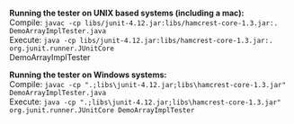 **Running the tester on UNIX based systems (including a mac):**<br />
Compile: `javac -cp libs/junit-4.12.jar:libs/hamcrest-core-1.3.jar:. DemoArrayImplTester.java`<br />
Execute: `java -cp libs/junit-4.12.jar:libs/hamcrest-core-1.3.jar:. org.junit.runner.JUnitCore` <br />DemoArrayImplTester

**Running the tester on Windows systems:**<br />
Compile: `javac -cp ".;libs\junit-4.12.jar;libs\hamcrest-core-1.3.jar" DemoArrayImplTester.java`<br />
Execute: `java -cp ".;libs\junit-4.12.jar;libs\hamcrest-core-1.3.jar" org.junit.runner.JUnitCore DemoArrayImplTester`<br />
